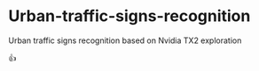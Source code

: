 # Urban-traffic-signs-recognition
Urban traffic signs recognition based on Nvidia TX2 exploration


:+1:
